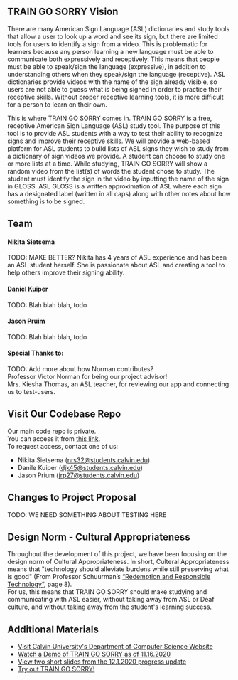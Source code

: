 ## TRAIN GO SORRY Vision
There are many American Sign Language (ASL) dictionaries and study tools that allow a user to look up a word and see its sign, but there are limited tools for users to identify a sign from a video. This is problematic for learners because any person learning a new language must be able to communicate both expressively and receptively. This means that people must be able to speak/sign the language (expressive), in addition to understanding others when they speak/sign the language (receptive). ASL dictionaries provide videos with the name of the sign already visible, so users are not able to guess what is being signed in order to practice their receptive skills. Without proper receptive learning tools, it is more difficult for a person to learn on their own.

[//]: # (TODO: THIS IS A COMMENT, SHOULD WE INCLUDE IT?? For example, imagine yourself waving to someone. When you do this, you see the back of your hand waving on the right \(or left\) side of you. Now imagine someone else waving to you. This time you see the palm of their hand waving on the left \(or right\) side of you. When you are signing in ASL, you see a different view of your hands \(palm-orientation\) and the left and right sides of your view \(visual-spatial plane\) are flipped compared to watching someone else sign. For this reason, understanding what someone else is signing can be confusing.)

This is where TRAIN GO SORRY comes in. TRAIN GO SORRY is a free, receptive American Sign Language (ASL) study tool. The purpose of this tool is to provide ASL students with a way to test their ability to recognize signs and improve their receptive skills. We will provide a web-based platform for ASL students to build lists of ASL signs they wish to study from a dictionary of sign videos we provide. A student can choose to study one or more lists at a time. While studying, TRAIN GO SORRY will show a random video from the list(s) of words the student chose to study. The student must identify the sign in the video by inputting the name of the sign in GLOSS. ASL GLOSS is a written approximation of ASL where each sign has a designated label (written in all caps) along with other notes about how something is to be signed. 

[//]: # (TODO: THIS IS A COMMENT, SHOULD WE INCLUDE IT?? Once the user submits their guess, they will be told if their answer is correct or incorrect. If the student is incorrect, they may choose to continue to the next word or try again. Their overall success and progress will be shown on the page. This will allow people to test their ability to recognize signs and allow them to improve their receptive ASL skills.)

## Team
#### Nikita Sietsema
TODO: MAKE BETTER? Nikita has 4 years of ASL experience and has been an ASL student herself. She is passionate about ASL and creating a tool to help others improve their signing ability.

#### Daniel Kuiper
TODO: Blah blah blah, todo

#### Jason Pruim
TODO: Blah blah blah, todo

#### Special Thanks to:
TODO: Add more about how Norman contributes?  
Professor Victor Norman for being our project advisor!  
Mrs. Kiesha Thomas, an ASL teacher, for reviewing our app and connecting us to test-users.

## Visit Our Codebase Repo  
Our main code repo is private.  
You can access it from [this link](https://github.com/nrs32/TRAIN-GO-SORRY).  
To request access, contact one of us: 
- Nikita Sietsema (nrs32@students.calvin.edu)
- Danile Kuiper (djk45@students.calvin.edu)
- Jason Prium (jrp27@students.calvin.edu)

## Changes to Project Proposal
TODO: WE NEED SOMETHING ABOUT TESTING HERE

## Design Norm - Cultural Appropriateness
Throughout the development of this project, we have been focusing on the design norm of Cultural Appropriateness. In short, Culteral Appropriateness means that "technology should alleviate burdens while still preserving what is good" (From Professor Schuurman’s [“Redemption and Responsible Technology”](https://digitalcollections.dordt.edu/cgi/viewcontent.cgi?article=2949&context=pro_rege), page 8).  
For us, this means that TRAIN GO SORRY should make studying and communicating with ASL easier, without taking away from ASL or Deaf culture, and without taking away from the student's learning success.

## Additional Materials
- [Visit Calvin University's Department of Computer Science Website](https://computing.calvin.edu/)
- [Watch a Demo of TRAIN GO SORRY as of 11.16.2020](https://drive.google.com/file/d/1OKjdZd7fVEyf2_HIDRTdqHVeglfiIdyk/view)
- [View two short slides from the 12.1.2020 progress update](https://docs.google.com/presentation/d/1HaN_uBQSzQsTQfRhlMdyFjpIerFnVku42m0nG9lSFoE/edit?usp=sharing)
- [Try out TRAIN GO SORRY!](https://train-go-sorry.web.app)
